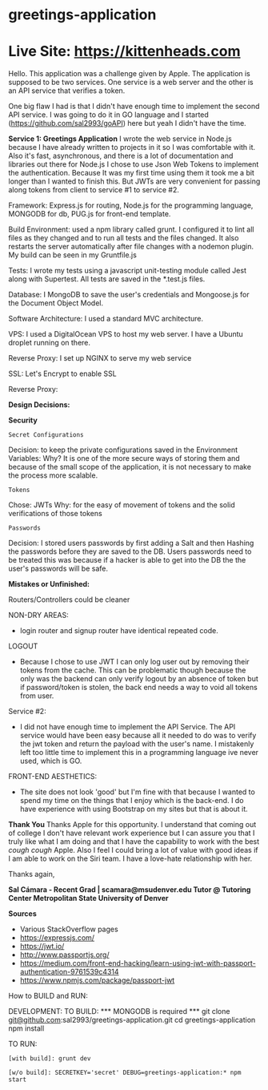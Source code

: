 # greetings-application

# Live Site: https://kittenheads.com
Hello. This application was a challenge given by Apple. The application is supposed to be two services.
One service is a web server and the other is an API service that verifies a token.

One big flaw I had is that I didn't have enough time to implement the second API service.
I was going to do it in GO language and I started (https://github.com/sal2993/goAPI) here but yeah I didn't
have the time.

**Service 1: Greetings Application**
I wrote the web service in Node.js because I have already written to projects in it so I was comfortable with it.
Also it's fast, asynchronous, and there is a lot of documentation and libraries out there for Node.js
I chose to use Json Web Tokens to implement the authentication. Because It was my first time using them it took
me a bit longer than I wanted to finish this. But JWTs are very convenient for passing along tokens from client 
to service #1 to service #2.

Framework: Express.js for routing, Node.js for the programming language, MONGODB for db, PUG.js for 
front-end template.

Build Environment: used a npm library called grunt. I configured it to lint all files as they changed and
to run all tests and the files changed. It also restarts the server automatically after file changes with  a 
nodemon plugin. My build can be seen in my Gruntfile.js

Tests: I wrote my tests using a javascript unit-testing module called Jest along with Supertest. 
All tests are saved in the *.test.js files.
    
Database: I MongoDB to save the user's credentials and Mongoose.js for the Document Object Model.

Software Architecture: I used a standard MVC architecture.

VPS: I used a DigitalOcean VPS to host my web server. I have a Ubuntu droplet running on there.

Reverse Proxy: I set up NGINX to serve my web service

SSL: Let's Encrypt to enable SSL

Reverse Proxy:

**Design Decisions:**

<b> Security </b>

    Secret Configurations
Decision: to keep the private configurations saved in the Environment Variables:
Why? It is one of the more secure ways of storing them and because of the small
scope of the application, it is not necessary to make the process more scalable.
    
    Tokens
Chose: JWTs 
Why: for the easy of movement of tokens and the solid verifications of those tokens

    Passwords
Decision: I stored users passwords by first adding a Salt and then Hashing the passwords before they are saved
to the DB. Users passwords need to be treated this was because if a hacker is able to get into the DB the
the user's passwords will be safe.

**Mistakes or Unfinished:**

Routers/Controllers could be cleaner

NON-DRY AREAS:
- login router and signup router have identical repeated code.

LOGOUT
- Because I chose to use JWT I can only log user out by removing their tokens
from the cache. This can be problematic though because the only was the backend
can only verify logout by an absence of token but if password/token is stolen,
the back end needs a way to void all tokens from user.

Service #2:
- I did not have enough time to implement the API Service. The API service would have been easy because
all it needed to do was to verify the jwt token and return the payload with the user's name. I mistakenly
left too little time to implement this in a programming language ive never used, which is GO.

FRONT-END AESTHETICS: 
- The site does not look 'good' but I'm fine with that because I wanted to spend my time on the things 
that I enjoy which is the back-end. I do have experience with using Bootstrap on my sites but that is about it.

**Thank You**
Thanks Apple for this opportunity. I understand that coming out of college I don't have relevant work experience 
but I can assure you that I truly like what I am doing and that I have the capability to work with the best
*cough cough* Apple. Also I feel I could bring a lot of value with good ideas if I am able to work on the 
Siri team. I have a love-hate relationship with her.

Thanks again,

<b>
Sal Cámara - Recent Grad | scamara@msudenver.edu
Tutor @ Tutoring Center
Metropolitan State University of Denver
</b>

**Sources**
- Various StackOverflow pages
- https://expressjs.com/
- https://jwt.io/
- http://www.passportjs.org/
- https://medium.com/front-end-hacking/learn-using-jwt-with-passport-authentication-9761539c4314
- https://www.npmjs.com/package/passport-jwt

How to BUILD and RUN:

DEVELOPMENT:
  TO BUILD:
    *** MONGODB is required ***
    git clone git@github.com:sal2993/greetings-application.git
    cd greetings-application
    npm install
    
  TO RUN: 
  
    [with build]: grunt dev
    
    [w/o build]: SECRETKEY='secret' DEBUG=greetings-application:* npm start
